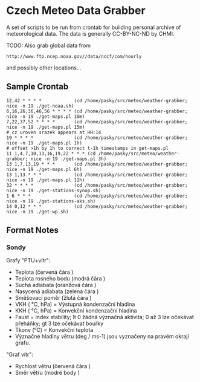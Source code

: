 Czech Meteo Data Grabber
========================

A set of scripts to be run from crontab for building personal archive of
meteorological data.  The data is generally CC-BY-NC-ND by CHMI.

TODO: Also grab global data from

	http://www.ftp.ncep.noaa.gov//data/nccf/com/hourly

and possibly other locations...

Sample Crontab
--------------

	12,42 * * * *            (cd /home/pasky/src/meteo/weather-grabber; nice -n 19 ./get-noaa.sh)
	6,16,26,36,46,56 * * * * (cd /home/pasky/src/meteo/weather-grabber; nice -n 19 ./get-maps.pl 10m)
	7,22,37,52 * * * *       (cd /home/pasky/src/meteo/weather-grabber; nice -n 19 ./get-maps.pl 15m)
	# cz uroven srazek appears at HH:14
	19 * * * *               (cd /home/pasky/src/meteo/weather-grabber; nice -n 19 ./get-maps.pl 1h)
	# offset >1h by 1h to correct t-1h timestamps in get-maps.pl
	11 1,4,7,10,13,16,19,22 * * * (cd /home/pasky/src/meteo/weather-grabber; nice -n 19 ./get-maps.pl 3h)
	13 1,7,13,19 * * *       (cd /home/pasky/src/meteo/weather-grabber; nice -n 19 ./get-maps.pl 6h)
	13 1,13 * * *            (cd /home/pasky/src/meteo/weather-grabber; nice -n 19 ./get-maps.pl 12h)
	32 * * * *               (cd /home/pasky/src/meteo/weather-grabber; nice -n 19 ./get-stations-synop.sh)
	1 6 * * *                (cd /home/pasky/src/meteo/weather-grabber; nice -n 19 ./get-stations-aks.sh)
	14 0,12 * * *            (cd /home/pasky/src/meteo/weather-grabber; nice -n 19 ./get-wp.sh)

Format Notes
------------

### Sondy

Grafy "PTU+vítr":
  * Teplota (červená čára )
  * Teplota rosného bodu (modrá čára )
  * Suchá adiabata (oranžová čára )
  * Nasycená adiabata (zelená čára )
  * Směšovací poměr (žlutá čára )
  * VKH ( °C, hPa) = Výstupná kondenzační hladina
  * KKH ( °C, hPa) = Konvekční kondenzační hladina
  * Faust = index stability; lt 0 žádná význačná aktivita; 0 až 3   lze očekávat přeháňky; gt 3   lze očekávat bouřky
  * Tkonv (°C) = Konvekční teplota
  * Význačné hladiny větru (deg / ms-1) jsou vyznačeny na pravém okraji grafu.

"Graf vítr":
  * Rychlost větru (červená čára )
  * Směr větru (modré body )
